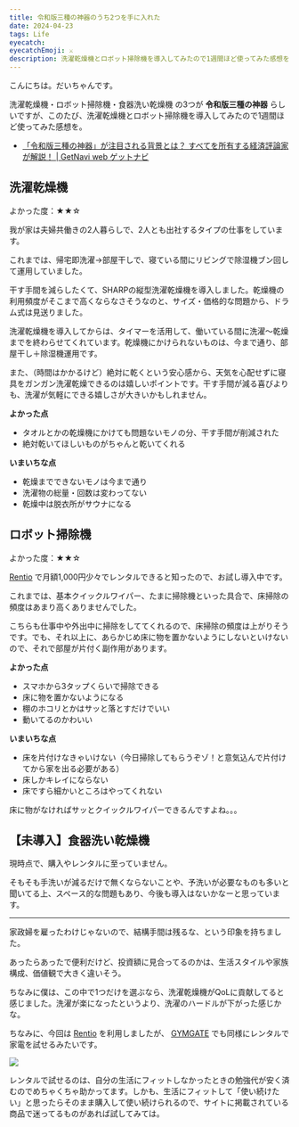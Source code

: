 ```yaml
---
title: 令和版三種の神器のうち2つを手に入れた
date: 2024-04-23
tags: Life
eyecatch: 
eyecatchEmoji: ⚔
description: 洗濯乾燥機とロボット掃除機を導入してみたので1週間ほど使ってみた感想をまとめました。
---
```


こんにちは。だいちゃんです。

洗濯乾燥機・ロボット掃除機・食器洗い乾燥機 の3つが **令和版三種の神器** らしいですが、このたび、洗濯乾燥機とロボット掃除機を導入してみたので1週間ほど使ってみた感想を。

* [「令和版三種の神器」が注目される背景とは？ すべてを所有する経済評論家が解説！ | GetNavi web ゲットナビ](https://getnavi.jp/homeappliances/869213/)

## 洗濯乾燥機

よかった度：★★☆

我が家は夫婦共働きの2人暮らしで、2人とも出社するタイプの仕事をしています。

これまでは、帰宅即洗濯→部屋干しで、寝ている間にリビングで除湿機ブン回して運用していました。

干す手間を減らしたくて、SHARPの縦型洗濯乾燥機を導入しました。乾燥機の利用頻度がそこまで高くならなさそうなのと、サイズ・価格的な問題から、ドラム式は見送りました。

洗濯乾燥機を導入してからは、タイマーを活用して、働いている間に洗濯～乾燥までを終わらせてくれています。乾燥機にかけられないものは、今まで通り、部屋干し＋除湿機運用です。

また、（時間はかかるけど）絶対に乾くという安心感から、天気を心配せずに寝具をガンガン洗濯乾燥できるのは嬉しいポイントです。干す手間が減る喜びよりも、洗濯が気軽にできる嬉しさが大きいかもしれません。

**よかった点**

* タオルとかの乾燥機にかけても問題ないモノの分、干す手間が削減された
* 絶対乾いてほしいものがちゃんと乾いてくれる

**いまいちな点**

* 乾燥までできないモノは今まで通り
* 洗濯物の総量・回数は変わってない
* 乾燥中は脱衣所がサウナになる


## ロボット掃除機

よかった度：★★☆

[Rentio](https://www.rentio.jp/?invite=udcxx) で月額1,000円少々でレンタルできると知ったので、お試し導入中です。

これまでは、基本クイックルワイパー、たまに掃除機といった具合で、床掃除の頻度はあまり高くありませんでした。

こちらも仕事中や外出中に掃除をしててくれるので、床掃除の頻度は上がりそうです。でも、それ以上に、あらかじめ床に物を置かないようにしないといけないので、それで部屋が片付く副作用があります。

**よかった点**

* スマホから3タップくらいで掃除できる
* 床に物を置かないようになる
* 棚のホコリとかはサッと落とすだけでいい
* 動いてるのかわいい

**いまいちな点**

* 床を片付けなきゃいけない（今日掃除してもらうぞゾ！と意気込んで片付けてから家を出る必要がある）
* 床しかキレイにならない
* 床ですら細かいところはやってくれない

床に物がなければサッとクイックルワイパーできるんですよね。。。


## 【未導入】食器洗い乾燥機

現時点で、購入やレンタルに至っていません。

そもそも手洗いが減るだけで無くならないことや、予洗いが必要なものも多いと聞いてる上、スペース的な問題もあり、今後も導入はないかなーと思っています。

---

家政婦を雇ったわけじゃないので、結構手間は残るな、という印象を持ちました。

あったらあったで便利だけど、投資額に見合ってるのかは、生活スタイルや家族構成、価値観で大きく違いそう。

ちなみに僕は、この中で1つだけを選ぶなら、洗濯乾燥機がQoLに貢献してると感じました。洗濯が楽になったというより、洗濯のハードルが下がった感じかな。

ちなみに、今回は [Rentio](https://www.rentio.jp/?invite=udcxx) を利用しましたが、 [GYMGATE](https://shopa.jp/Z44235P93P9V) でも同様にレンタルで家電を試せるみたいです。

[![](/images/240423.png)](https://shopa.jp/Z44235P93P9V)

レンタルで試せるのは、自分の生活にフィットしなかったときの勉強代が安く済むのでめちゃくちゃ助かってます。しかも、生活にフィットして「使い続けたい」と思ったらそのまま購入して使い続けられるので、サイトに掲載されている商品で迷ってるものがあれば試してみては。